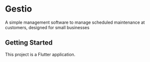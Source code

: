 # Gestio

A simple management software to manage scheduled maintenance at customers, 
designed for small businesses

## Getting Started

This project is a Flutter application.
